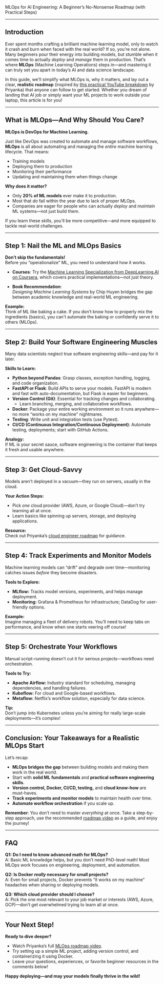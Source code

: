 MLOps for AI Engineering: A Beginner’s No-Nonsense Roadmap (with Practical Steps)

---

## Introduction

Ever spent months crafting a brilliant machine learning model, only to watch it crash and burn when faced with the real world? If so, you’re not alone. Many beginners pour their energy into building models, but stumble when it comes time to actually *deploy* and *manage* them in production. That’s where **MLOps** (Machine Learning Operations) steps in—and mastering it can truly set you apart in today’s AI and data science landscape.

In this guide, we'll simplify what MLOps is, why it matters, and lay out a clear, **realistic roadmap** (inspired by [this practical YouTube breakdown](https://www.youtube.com/watch?v=Pc5kdZygCj0) by Priyanka) that anyone can follow to get started. Whether you dream of landing that AI job or simply want your ML projects to work outside your laptop, this article is for you!

---

## What is MLOps—And Why Should You Care?

**MLOps is DevOps for Machine Learning.**

Just like DevOps was created to automate and manage software workflows, **MLOps** is all about automating and managing the *entire* machine learning lifecycle. That means:
- Training models
- Deploying them to production
- Monitoring their performance
- Updating and maintaining them when things change

**Why does it matter?**
- Only **20% of ML models** ever make it to production.
- Most that *do* fail within the year due to lack of proper MLOps.
- Companies are eager for people who can actually *deploy* and *maintain* ML systems—not just build them.

If you learn these skills, you'll be more competitive—and more equipped to tackle real-world challenges.

---

## Step 1: Nail the ML and MLOps Basics

**Don’t skip the fundamentals!**  
Before you “operationalize” ML, you need to understand how it works.

- **Courses**: Try the [Machine Learning Specialization from DeepLearning.AI on Coursera](https://www.coursera.org/specializations/machine-learning-introduction), which covers practical implementations—not just theory.
  
- **Book Recommendation**:  
  *Designing Machine Learning Systems* by Chip Huyen bridges the gap between academic knowledge and real-world ML engineering.

**Example:**  
Think of ML like baking a cake. If you don’t know how to properly mix the ingredients (basics), you can't automate the baking or confidently serve it to others (MLOps).

---

## Step 2: Build Your Software Engineering Muscles

Many data scientists neglect true software engineering skills—and pay for it later.

**Skills to Learn:**
- **Python beyond Pandas**: Grasp classes, exception handling, logging, and code organization.  
- **FastAPI or Flask**: Build APIs to serve your models. FastAPI is modern and fast with auto-documentation, but Flask is easier for beginners.
- **Version Control (Git)**: Essential for tracking changes and collaborating.  
  - Learn branching, merging, and collaborative workflows.
- **Docker**: Package your entire working environment so it runs anywhere—no more “works on my machine” nightmares.
- **Testing**: Write unit and integration tests (use Pytest).
- **CI/CD (Continuous Integration/Continuous Deployment)**: Automate testing, deployments; start with GitHub Actions.

**Analogy:**  
If ML is your secret sauce, software engineering is the container that keeps it fresh and usable anywhere.

---

## Step 3: Get Cloud-Savvy

Models aren’t deployed in a vacuum—they run on servers, usually in the cloud.

**Your Action Steps:**
- Pick *one* cloud provider (AWS, Azure, or Google Cloud)—don’t try learning all at once.
- Learn basics like spinning up servers, storage, and deploying applications.

**Resource:**  
Check out Priyanka’s [cloud engineer roadmap](https://www.youtube.com/watch?v=Pc5kdZygCj0) for guidance.

---

## Step 4: Track Experiments and Monitor Models

Machine learning models can “drift” and degrade over time—monitoring catches issues *before* they become disasters.

**Tools to Explore:**
- **MLflow:** Tracks model versions, experiments, and helps manage deployment.
- **Monitoring:** Grafana & Prometheus for infrastructure; DataDog for user-friendly options.

**Example:**  
Imagine managing a fleet of delivery robots. You’ll need to keep tabs on performance, and know when one starts veering off course!

---

## Step 5: Orchestrate Your Workflows

Manual script-running doesn’t cut it for serious projects—workflows need orchestration.

**Tools to Try:**
- **Apache Airflow:** Industry standard for scheduling, managing dependencies, and handling failures.
- **Kubeflow:** For cloud and Google-based workflows.
- **Metaflow:** Netflix’s workflow solution, especially for data science.

**Tip:**  
Don’t jump into Kubernetes unless you’re aiming for really large-scale deployments—it’s complex!

---

## Conclusion: Your Takeaways for a Realistic MLOps Start

Let’s recap:

- **MLOps bridges the gap** between building models and making them work in the real world.
- Start with **solid ML fundamentals** and **practical software engineering skills**.
- **Version control, Docker, CI/CD, testing,** and **cloud know-how** are must-haves.
- **Track experiments and monitor models** to maintain health over time.
- **Automate workflow orchestration** if you scale up.

**Remember**: You don’t need to master *everything* at once. Take a step-by-step approach, use the recommended [roadmap video](https://www.youtube.com/watch?v=Pc5kdZygCj0) as a guide, and enjoy the journey!

---

## FAQ

**Q1: Do I need to know advanced math for MLOps?**  
A: Basic ML knowledge helps, but you don’t need PhD-level math! Most MLOps work focuses on engineering, deployment, and automation.

**Q2: Is Docker *really* necessary for small projects?**  
A: Even for small projects, Docker prevents “it works on my machine” headaches when sharing or deploying models.

**Q3: Which cloud provider should I choose?**  
A: Pick the one most relevant to your job market or interests (AWS, Azure, GCP)—don’t get overwhelmed trying to learn all at once.

---

## Your Next Step!

**Ready to dive deeper?**  
- Watch Priyanka’s full [MLOps roadmap video](https://www.youtube.com/watch?v=Pc5kdZygCj0).
- Try setting up a simple ML project, adding version control, and containerizing it using Docker.
- Leave your questions, experiences, or favorite beginner resources in the comments below!

**Happy deploying—and may your models finally thrive in the wild!**